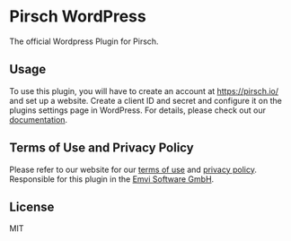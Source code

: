 # Pirsch WordPress

The official Wordpress Plugin for Pirsch.

## Usage

To use this plugin, you will have to create an account at https://pirsch.io/ and set up a website. Create a client ID and secret and configure it on the plugins settings page in WordPress. For details, please check out our [documentation](https://docs.pirsch.io/).

## Terms of Use and Privacy Policy

Please refer to our website for our [terms of use](https://pirsch.io/terms) and [privacy policy](https://pirsch.io/privacy). Responsible for this plugin in the [Emvi Software GmbH](https://pirsch.io/legal).

## License

MIT
